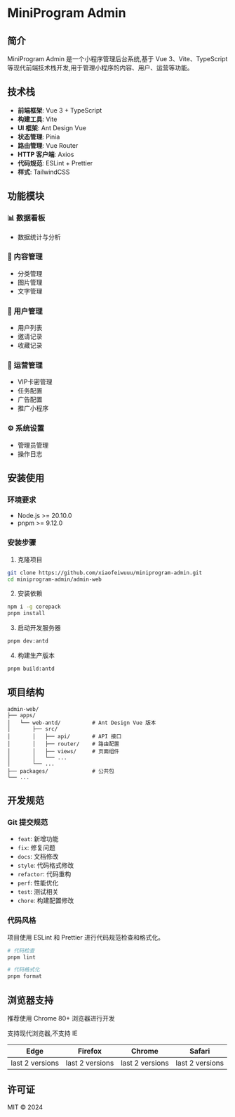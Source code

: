 # MiniProgram Admin

## 简介

MiniProgram Admin 是一个小程序管理后台系统,基于 Vue 3、Vite、TypeScript 等现代前端技术栈开发,用于管理小程序的内容、用户、运营等功能。

## 技术栈

- **前端框架**: Vue 3 + TypeScript
- **构建工具**: Vite
- **UI 框架**: Ant Design Vue
- **状态管理**: Pinia
- **路由管理**: Vue Router
- **HTTP 客户端**: Axios
- **代码规范**: ESLint + Prettier
- **样式**: TailwindCSS

## 功能模块

### 📊 数据看板
- 数据统计与分析

### 📁 内容管理
- 分类管理
- 图片管理
- 文字管理

### 👥 用户管理
- 用户列表
- 邀请记录
- 收藏记录

### 🎯 运营管理
- VIP卡密管理
- 任务配置
- 广告配置
- 推广小程序

### ⚙️ 系统设置
- 管理员管理
- 操作日志

## 安装使用

### 环境要求

- Node.js >= 20.10.0
- pnpm >= 9.12.0

### 安装步骤

1. 克隆项目

```bash
git clone https://github.com/xiaofeiwuuu/miniprogram-admin.git
cd miniprogram-admin/admin-web
```

2. 安装依赖

```bash
npm i -g corepack
pnpm install
```

3. 启动开发服务器

```bash
pnpm dev:antd
```

4. 构建生产版本

```bash
pnpm build:antd
```

## 项目结构

```
admin-web/
├── apps/
│   └── web-antd/          # Ant Design Vue 版本
│       ├── src/
│       │   ├── api/       # API 接口
│       │   ├── router/    # 路由配置
│       │   ├── views/     # 页面组件
│       │   └── ...
│       └── ...
├── packages/              # 公共包
└── ...
```

## 开发规范

### Git 提交规范

- `feat`: 新增功能
- `fix`: 修复问题
- `docs`: 文档修改
- `style`: 代码格式修改
- `refactor`: 代码重构
- `perf`: 性能优化
- `test`: 测试相关
- `chore`: 构建配置修改

### 代码风格

项目使用 ESLint 和 Prettier 进行代码规范检查和格式化。

```bash
# 代码检查
pnpm lint

# 代码格式化
pnpm format
```

## 浏览器支持

推荐使用 Chrome 80+ 浏览器进行开发

支持现代浏览器,不支持 IE

| Edge | Firefox | Chrome | Safari |
| :-: | :-: | :-: | :-: |
| last 2 versions | last 2 versions | last 2 versions | last 2 versions |

## 许可证

MIT © 2024
